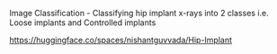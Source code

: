Image Classification - Classifying hip implant x-rays into 2 classes i.e. Loose implants and Controlled implants

https://huggingface.co/spaces/nishantguvvada/Hip-Implant
